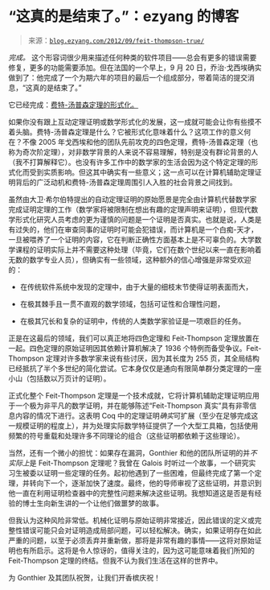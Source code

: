 <!--yml

category: 未分类

date: 2024-07-01 18:17:27

-->

# “这真的是结束了。”：ezyang 的博客

> 来源：[`blog.ezyang.com/2012/09/feit-thompson-true/`](http://blog.ezyang.com/2012/09/feit-thompson-true/)

*完成。* 这个形容词很少用来描述任何种类的软件项目——总会有更多的错误需要修复，更多的功能需要添加。但在法国的一个早上，9 月 20 日，乔治·戈西埃确实做到了：他完成了一个为期六年的项目的最后一个组成部分，带着简洁的提交消息，“这真的是结束了。”

它已经完成：[费特-汤普森定理的形式化。](http://www.msr-inria.inria.fr/events-news/feit-thompson-proved-in-coq)

如果你没有跟上互动定理证明或数学形式化的发展，这一成就可能会让你有些摸不着头脑。费特-汤普森定理是什么？它被形式化意味着什么？这项工作的意义何在？不像 2005 年戈西埃和他的团队先前攻克的四色定理，费特-汤普森定理（也称为奇次阶定理），对非数学背景的人来说不容易理解，特别是没有群论背景的人（我不打算解释它）。也没有许多工作中的数学家的生活会因为这个特定定理的形式化而受到实质影响。但这其中确实有一些意义；这一点可以在计算机辅助定理证明背后的广泛动机和费特-汤普森定理周围引人入胜的社会背景之间找到。

虽然由大卫·希尔伯特提出的自动定理证明的原始愿景是完全由计算机代替数学家完成证明定理的工作（数学家将被限制在想出有趣的定理声明来证明），但现代数学形式化研究人员考虑的更为谨慎的问题是一个证明是否真实。也就是说，人类是有过失的，他们在审查同事的证明时可能会犯错误，而计算机是一个白痴-天才，一旦被喂养了一个证明的内容，它在判断正确性方面基本上是不可辜负的。大学数学课程的证明实际上并不需要这种处理（毕竟，它们在数个世纪以来一直在影响着无数的数学专业人员），但确实有一些领域，这种额外的信心增强是非常受欢迎的：

+   在传统软件系统中发现的定理中，由于大量的细枝末节使得证明表面而大，

+   在极其棘手且一贯不直观的数学领域，包括可证性和合理性问题，

+   在极其冗长和复杂的证明中，传统的人类数学家验证是一项艰巨的任务。

正是在这最后的领域，我们可以真正地将四色定理和 Feit-Thompson 定理放置在一起。四色定理的原始证明因其依赖计算机解决了 1936 个特例而备受争议。Feit-Thompson 定理对许多数学家来说有些讨厌，因为其长度为 255 页，其全局结构已经抵抗了半个多世纪的简化尝试。它本身仅仅是通向有限简单群分类定理的一座小山（包括数以万页计的证明）。

正式化整个 Feit-Thompson 定理是一个技术成就，它将计算机辅助定理证明应用于一个极为非平凡的数学证明，并在能够陈述“Feit-Thompson 真实”具有非零信息内容的情况下进行。这表明 Coq 中的定理证明*确实*可扩展（至少在足够完成这一规模证明的程度上），并为处理实际数学特征提供了一个大型工具箱，包括使用频繁的符号重载和处理许多不同理论的组合（这些证明都依赖于这些理论）。

当然，还有一个微小的担忧：如果存在漏洞，Gonthier 和他的团队所证明的并*不实际上*是 Feit-Thompson 定理呢？我曾在 Galois 时听过一个故事，一个研究实习生被委以证明一些定理的任务。起初他遇到了一些困难，但最终完成了第一个定理，并转向下一个，逐渐加快了速度。最终，他的导师审视了这些证明，并意识到他一直在利用证明检查器中的完整性问题来解决这些证明。我想知道这是否是有经验的博士生向新生讲的一个让他们做噩梦的故事。

但我认为这种风险非常低。机械化证明与原始证明非常接近，因此错误的定义或完整性错误可能只会对证明造成局部问题，可以轻松解决。确实，如果证明存在如此严重的问题，以至于必须丢弃并重新做，那将是非常有趣的事情——这将对原始证明也有所启示。这将是令人惊讶的，值得关注的，因为这可能意味着我们所知的 Feit-Thompson 定理的终结。但我不认为我们生活在这样的世界中。

为 Gonthier 及其团队祝贺，让我们开香槟庆祝！
